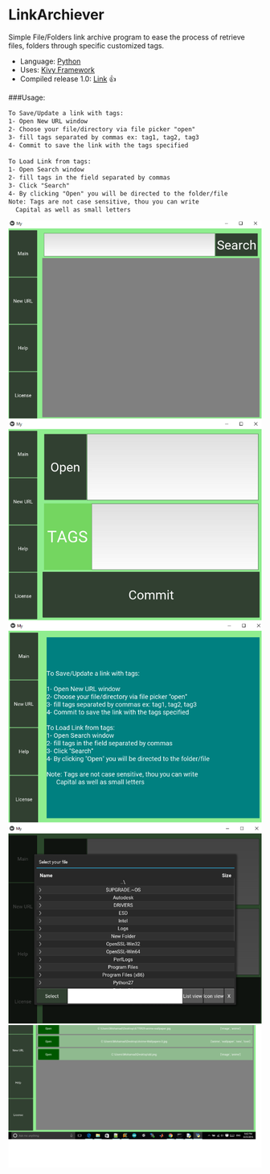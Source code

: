 # LinkArchiever
Simple File/Folders link archive program to ease the process of retrieve files, folders through specific customized tags.

* Language: [Python](https://www.python.org/)
* Uses: [Kivy Framework](https://kivy.org/#home)
* Compiled release 1.0: [Link](https://1drv.ms/f/s!An-YVdI8vgkrpy-ftIowDqIVjts6) :+1:

 
###Usage:

    To Save/Update a link with tags:
    1- Open New URL window
    2- Choose your file/directory via file picker "open"
    3- fill tags separated by commas ex: tag1, tag2, tag3
    4- Commit to save the link with the tags specified
    
    To Load Link from tags:
    1- Open Search window
    2- fill tags in the field separated by commas
    3- Click "Search"
    4- By clicking "Open" you will be directed to the folder/file
    Note: Tags are not case sensitive, thou you can write
      Capital as well as small letters



![](https://github.com/Mohamad1994HD/LinkArchiever/blob/master/1.png)
![](https://github.com/Mohamad1994HD/LinkArchiever/blob/master/2.png)
![](https://github.com/Mohamad1994HD/LinkArchiever/blob/master/3.png)
![](https://github.com/Mohamad1994HD/LinkArchiever/blob/master/4.png)
![](https://github.com/Mohamad1994HD/LinkArchiever/blob/master/5.png)
